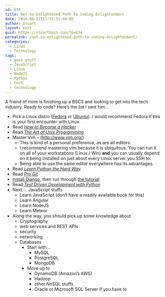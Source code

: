 ```yaml
---
id: 634
title: Not-So-Enlightened Path to Coding Enlightenment
date: 2016-08-22T11:51:51-04:00
author: Stuart
layout: post
guid: https://stuartbain.com/?p=634
permalink: /not-so-enlightened-path-to-coding-enlightenment/
categories:
  - Linux
  - Technology
tags:
  - geek stuff
  - JavaScript
  - Linux
  - NodeJS
  - Python
  - tech
  - technology
---
```

A friend of mine is finishing up a BSCS and looking to get into the tech industry. Ready to code? Here&#8217;s the list I sent him&#8230;

  * Pick a Linux distro ([Fedora](https://getfedora.org/) or [Ubuntu](http://www.ubuntu.com/)). I would recommend Fedora if this is your first encounter with Linux.
  * Read [_How to Become a Hacker_](http://www.catb.org/~esr/faqs/hacker-howto.html)
  * Read [_The Art of Unix Programming_](http://catb.org/~esr/writings/taoup/html/)
  * Master Vim &#8211; (<a href="http://www.vim.org/" target="_blank" data-saferedirecturl="https://www.google.com/url?q=http://www.vim.org/">http://www.vim.org/</a>) 
      * This is kind of a personal preference, as are all editors.
      * I recommend mastering vim because it is ubiquitous. You can run it on all of your workstations (Linux / Win) **and** you can usually depend on it being installed on just about every Linux server you SSH to.
      * Being able to use the same editor everywhere has its advantages.
  * Read [_Learn Python the Hard Way_](https://learnpythonthehardway.org/book/)
  * Read [_Pro Git_](https://git-scm.com/book/en/v2)
  * <a href="https://www.djangoproject.com/start/" target="_blank" data-saferedirecturl="https://www.google.com/url?q=https://www.djangoproject.com/start/">Install Django</a>, then run through <a href="https://docs.djangoproject.com/en/1.10/intro/tutorial01/" target="_blank" data-saferedirecturl="https://www.google.com/url?q=https://docs.djangoproject.com/en/1.10/intro/tutorial01/">the tutorial</a>
  * Read _<a href="http://www.obeythetestinggoat.com/pages/book.html#toc" target="_blank" data-saferedirecturl="https://www.google.com/url?q=http://www.obeythetestinggoat.com/pages/book.html">Test Driven Development with Python</a>_
  * Next&#8230;. JavaScript stuffs 
      * Learn JavaScript (don&#8217;t have a readily available book for this)
      * Learn Angular
      * Learn NodeJS
      * Learn Meteor
  * Along the way, you should pick up some knowledge about 
      * Cryptography
      * web services and REST APIs
      * security
      * networking
      * Databases 
          * Start with&#8230; 
              * MySQL
              * PostgreSQL
              * MongoDB
          * Move up to 
              * DynamoDB (Amazon&#8217;s AWS)
              * Hadoop
              * other NoSQL stuffs
              * Oracle or Microsoft SQL Server if you have to